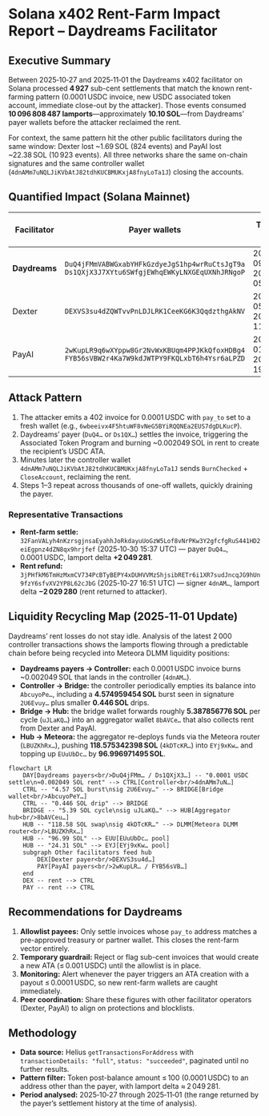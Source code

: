 # Solana x402 Rent-Farm Impact Report – Daydreams Facilitator  
  
## Executive Summary  
  
Between 2025‑10‑27 and 2025‑11‑01 the Daydreams x402 facilitator on Solana processed **4 927** sub-cent settlements that match the known rent-farming pattern (0.0001 USDC invoice, new USDC associated token account, immediate close-out by the attacker). Those events consumed **10 096 808 487 lamports**—approximately **10.10 SOL**—from Daydreams’ payer wallets before the attacker reclaimed the rent.  
  
For context, the same pattern hit the other public facilitators during the same window: Dexter lost ~1.69 SOL (824 events) and PayAI lost ~22.38 SOL (10 923 events). All three networks share the same on-chain signatures and the same controller wallet (`4dnAMm7uNQLJiKVbAtJ82tdhKUCBMUKxjA8fnyLoTa1J`) closing the accounts.  
  
## Quantified Impact (Solana Mainnet)  
  
| Facilitator | Payer wallets | Time span (UTC) | Rent-farm settles | Lamports burned | SOL burned (≈) | Unique recipient wallets |  
|-------------|---------------|-----------------|-------------------|-----------------|---------------|--------------------------|  
| **Daydreams** | `DuQ4jFMmVABWGxabYHFkGzdyeJgS1hp4wrRuCtsJgT9a`<br>`Ds1QXjX3J7XYtu6SWfgjEWhqEWKyLNXGEqUXNhJRNgoP` | 2025‑10‑27 09:09:12 → 2025‑11‑01 05:34:59 | **4 927** | **10 096 808 487** | **10.0968** | 3 194 |  
| Dexter | `DEXVS3su4dZQWTvvPnLDJLRK1CeeKG6K3QqdzthgAkNV` | 2025‑10‑27 05:32:57 → 2025‑11‑01 11:51:06 | 824 | 1 688 607 544 | 1.6886 | 417 |  
| PayAI | `2wKupLR9q6wXYppw8Gr2NvWxKBUqm4PPJKkQfoxHDBg4`<br>`FYB56sVBW2r4Ka7W9kdJWTPY9FKQLxbT6h4Ysr6aLPZD` | 2025‑10‑27 01:02:20 → 2025‑10‑29 19:41:04 | 10 923 | 22 382 257 083 | 22.3823 | 8 996 |  
  
## Attack Pattern  
  
1. The attacker emits a 402 invoice for 0.0001 USDC with `pay_to` set to a fresh wallet (e.g., `6wbeeivx4F5htuWF8vNeG5BYiRQQNEa2EUS7dgDLKucP`).  
2. Daydreams’ payer (`DuQ4…` or `Ds1QX…`) settles the invoice, triggering the Associated Token Program and burning ~0.002049 SOL in rent to create the recipient’s USDC ATA.  
3. Minutes later the controller wallet `4dnAMm7uNQLJiKVbAtJ82tdhKUCBMUKxjA8fnyLoTa1J` sends `BurnChecked` + `CloseAccount`, reclaiming the rent.  
4. Steps 1–3 repeat across thousands of one-off wallets, quickly draining the payer.  
  
### Representative Transactions  
  
- **Rent-farm settle:** `32FanVALyh4nKzrsgjnsaEyahhJoRkdayuUoGzW5Lof8vNrPKw3Y2gfcfgRuS441HD2eiEgpnz4dZN8qx9hrjfef` (2025‑10‑30 15:37 UTC) — payer `DuQ4…`, 0.0001 USDC, lamport delta **+2 049 281**.  
- **Rent refund:** `3jPHfkM6TmHzMxmCV734PcBTyBEPY4xDUHVVMzShjsibRETr6i1XR7sudJncqJG9hUn9fzY6sfvXV2YP8L62cJbG` (2025‑10‑27 16:51 UTC) — signer `4dnAM…`, lamport delta **−2 029 280** (rent returned to attacker).  
  
## Liquidity Recycling Map (2025‑11‑01 Update)  
  
Daydreams’ rent losses do not stay idle. Analysis of the latest 2 000 controller transactions shows the lamports flowing through a predictable chain before being recycled into Meteora DLMM liquidity positions:  
  
- **Daydreams payers → Controller:** each 0.0001 USDC invoice burns ~0.002049 SOL that lands in the controller (`4dnAM…`).  
- **Controller → Bridge:** the controller periodically empties its balance into `AbcuyoPe…`, including a **4.574959454 SOL** burst seen in signature `2U6Evuy…` plus smaller **0.446 SOL** drips.  
- **Bridge → Hub:** the bridge wallet forwards roughly **5.387856776 SOL** per cycle (`uJLaKQ…`) into an aggregator wallet `8bAVCe…` that also collects rent from Dexter and PayAI.  
- **Hub → Meteora:** the aggregator re-deploys funds via the Meteora router (`LBUZKhRx…`), pushing **118.575342398 SOL** (`4kDTcKR…`) into `EYj9xKw…` and topping up `EUuUbDc…` by **96.996971495 SOL**.  
  
```mermaid
flowchart LR
    DAY[Daydreams payers<br/>DuQ4jFMm… / Ds1QXjX3…] -- "0.0001 USDC settle\n≈0.002049 SOL rent" --> CTRL[Controller<br/>4dnAMm7uN…]
    CTRL -- "4.57 SOL burst\nsig 2U6Evuy…" --> BRIDGE[Bridge wallet<br/>AbcuyoPeY…]
    CTRL -- "0.446 SOL drip" --> BRIDGE
    BRIDGE -- "5.39 SOL cycle\nsig uJLaKQ…" --> HUB[Aggregator hub<br/>8bAVCeu…]
    HUB -- "118.58 SOL swap\nsig 4kDTcKR…" --> DLMM[Meteora DLMM router<br/>LBUZKhRx…]
    HUB -- "96.99 SOL" --> EUU[EUuUbDc… pool]
    HUB -- "24.31 SOL" --> EYJ[EYj9xKw… pool]
    subgraph Other facilitators feed hub
        DEX[Dexter payer<br/>DEXVS3su4d…]
        PAY[PayAI payers<br/>2wKupLR… / FYB56sVB…]
    end
    DEX -- rent --> CTRL
    PAY -- rent --> CTRL
```
  
## Recommendations for Daydreams  
  
1. **Allowlist payees:** Only settle invoices whose `pay_to` address matches a pre-approved treasury or partner wallet. This closes the rent-farm vector entirely.  
2. **Temporary guardrail:** Reject or flag sub-cent invoices that would create a new ATA (≤ 0.001 USDC) until the allowlist is in place.  
3. **Monitoring:** Alert whenever the payer triggers an ATA creation with a payout ≤ 0.0001 USDC, so new rent-farm wallets are caught immediately.  
4. **Peer coordination:** Share these figures with other facilitator operators (Dexter, PayAI) to align on protections and blocklists.  
  
## Methodology  
  
- **Data source:** Helius `getTransactionsForAddress` with `transactionDetails: "full"`, `status: "succeeded"`, paginated until no further results.  
- **Pattern filter:** Token post-balance amount ≤ 100 (0.0001 USDC) to an address other than the payer, with lamport delta ≈ 2 049 281.  
- **Period analysed:** 2025‑10‑27 through 2025‑11‑01 (the range returned by the payer’s settlement history at the time of analysis).  
